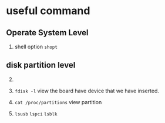 # useful command

## Operate System Level
1. shell option
`shopt`

## disk partition level
2. 

3. `fdisk -l` view the board have device that we have inserted.

4. `cat /proc/partitions`  view partition

5. `lsusb` `lspci` `lsblk`
